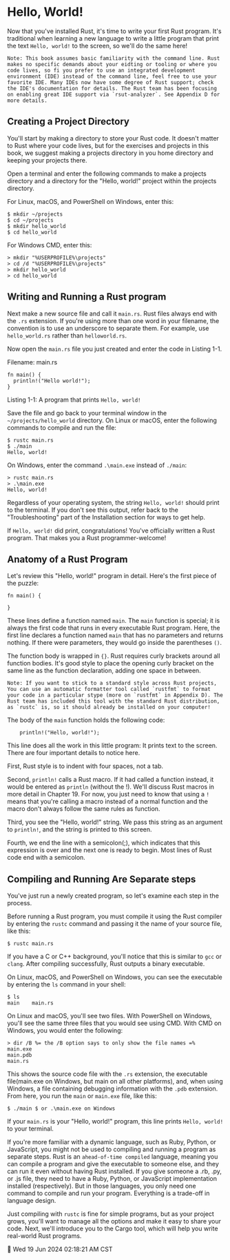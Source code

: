 # Hello, World!

Now that you've installed Rust, it's time to write your first Rust program. It's traditional when learning a new language to write a little program that print the text `Hello, world!` to the screen, so we'll do the same here!

    Note: This book assumes basic familiarity with the command line. Rust makes no specific demands about your eidting or tooling or where you code lives, so fi you prefer to use an integrated development environment (IDE) instead of the command line, feel free to use your favorite IDE. Many IDEs now have some degree of Rust support; check the IDE's documentation for details. The Rust team has been focusing on enabling great IDE support via `rsut-analyzer`. See Appendix D for more details.

## Creating a Project Directory

You'll start by making a directory to store your Rust code. It doesn't matter to Rust where your code lives, but for the exercises and projects in this book, we suggest making a projects directory in you home directory and keeping your projects there.

Open a terminal and enter the following commands to make a projects directory and a directory for the "Hello, world!" project within the projects directory.

For Linux, macOS, and PowerShell on Windows, enter this:
```
$ mkdir ~/projects
$ cd ~/projects
$ mkdir hello_world
$ cd hello_world
```
For Windows CMD, enter this:
```
> mkdir "%USERPROFILE%\projects"
> cd /d "%USERPROFILE%\projects"
> mkdir hello_world
> cd hello_world
```

## Writing and Running a Rust program

Next make a new source file and call it `main.rs`. Rust files always end with the `.rs` extension. If you're using more than one word in your filename, the convention is to use an underscore to separate them. For example, use `hello_world.rs` rather than `helloworld.rs`.

Now open the `main.rs` file you just created and enter the code in Listing 1-1.

Filename: main.rs
```
fn main() {
  println!("Hello world!");
}
```
Listing 1-1: A program that prints `Hello, world!`

Save the file and go back to your terminal window in the `~/projects/hello_world` directory. On Linux or macOS, enter the following commands to compile and run the file:
```
$ rustc main.rs
$ ./main
Hello, world!
```
On Windows, enter the command `.\main.exe` instead of `./main`:
```
> rustc main.rs
> .\main.exe
Hello, world!
```
Regardless of your  operating system, the string `Hello, world!` should print to the terminal. If you don't see this output, refer back to the "Troubleshooting" part of the Installation section for ways to get help.

If `Hello, world!` did print, congratulations! You've officially written a Rust program. That makes you a Rust programmer-welcome!

## Anatomy of a Rust Program

Let's review this "Hello, world!" program in detail. Here's the first piece of the puzzle:
```
fn main() {

}
```
These lines define a function named `main`. The `main` function is special; it is always the first code that runs in every executable Rust program. Here, the first line declares a function named `main` that has no parameters and returns nothing. If there were parameters, they would go inside the parentheses `()`.

The function body is wrapped in `{}`. Rust requires curly brackets around all function bodies. It's good style to place the opening curly bracket on the same line as the function declaration, adding one space in between.

    Note: If you want to stick to a standard style across Rust projects, You can use an automatic formatter tool called `rustfmt` to format your code in a particular stype (more on `rustfmt` in Appendix D). The Rust team has included this tool with the standard Rust distribution, as `rustc` is, so it should already be installed on your computer!

The body of the `main` function holds the following code:
```
    println!("Hello, world!");
```
This line does all the work in this little program: It prints text to the screen. There are four important details to notice here.

First, Rust style is to indent with four spaces, not a tab.

Second, `println!` calls a Rust macro. If it had called a function instead, it would be entered as `println` (without the !). We'll discuss Rust macros in more detail in Chapter 19. For now, you just need to know that using a `!` means that you're calling a macro instead of a normal function and the macro don't always follow the same rules as function.

Third, you see the "Hello, world!" string. We pass this string as an argument to `println!`, and the string is printed to this screen.

Fourth, we end the line with a semicolon(;), which indicates that this expression is over and the next one is ready to begin. Most lines of Rust code end with a semicolon.

## Compiling and Running Are Separate steps

You've just run a newly created program, so let's examine each step in the process.

Before running a Rust program, you must compile it using the Rust compiler by entering the `rustc` command and passing it the name of your source file, like this:

    $ rustc main.rs

If you have a C or C++ background, you'll notice that this is similar to `gcc` or `clang`. After compiling successfully, Rust outputs a binary executable.

On Linux, macOS, and PowerShell on Windows, you can see the executable by entering the `ls` command in your shell:
```
$ ls
main    main.rs
```
On Linux and macOS, you'll see two files. With PowerShell on Windows, you'll see the same three files that you would see using CMD. With CMD on Windows, you would enter the following:
```
> dir /B %= the /B option says to only show the file names =%
main.exe
main.pdb
main.rs
```
This shows the source code file with the `.rs` extension, the executable file(main.exe on Windows, but main on all other platforms), and, when using Windows, a file containing debugging information with the `.pdb` extension. From here, you run the `main` or `main.exe` file, like this:
```
$ ./main $ or .\main.exe on Windows
```
If your `main.rs` is your "Hello, world!" program, this line prints `Hello, world!` to your terminal.

If you're more familiar with a dynamic language, such as Ruby, Python, or JavaScript, you might not be used to compiling and running a program as separate steps. Rust is an `ahead-of-time compiled` language, meaning you can compile a program and give the executable to someone else, and they can run it even without having Rust installed. If you give someone a .rb, .py, or .js file, they need to have a Ruby, Python, or JavaScript implementation installed (respectively). But in those languages, you only need one command to compile and run your program. Everything is a trade-off in language design.

Just compiling with `rustc` is fine for simple programs, but as your project grows, you'll want to manage all the options and make it easy to share your code. Next, we'll introduce you to the Cargo tool, which will help you write real-world Rust programs.

📗 Wed 19 Jun 2024 02:18:21 AM CST
